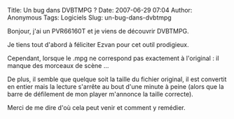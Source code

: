 Title: Un bug dans DVBTMPG ?
Date: 2007-06-29 07:04
Author: Anonymous
Tags: Logiciels
Slug: un-bug-dans-dvbtmpg

Bonjour, j'ai un PVR66160T et je viens de découvrir DVBTMPG.  

Je tiens tout d'abord à féliciter Ezvan pour cet outil prodigieux.  

Cependant, lorsque le .mpg ne correspond pas exactement à l'original :
il manque des morceaux de scène ...  

De plus, il semble que quelque soit la taille du fichier original, il
est convertit en entier mais la lecture s'arrête au bout d'une minute à
peine (alors que la barre de défilement de mon player m'annonce la
taille correcte).

Merci de me dire d'où cela peut venir et comment y remédier.


